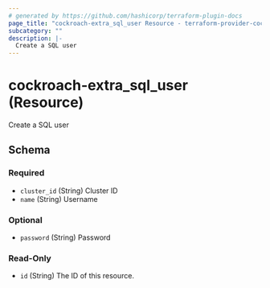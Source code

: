 ```yaml
---
# generated by https://github.com/hashicorp/terraform-plugin-docs
page_title: "cockroach-extra_sql_user Resource - terraform-provider-cockroach-extra"
subcategory: ""
description: |-
  Create a SQL user
---
```


# cockroach-extra_sql_user (Resource)

Create a SQL user



<!-- schema generated by tfplugindocs -->
## Schema

### Required

- `cluster_id` (String) Cluster ID
- `name` (String) Username

### Optional

- `password` (String) Password

### Read-Only

- `id` (String) The ID of this resource.
